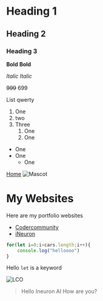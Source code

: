 # Heading 1
## Heading 2
### Heading 3

**Bold**
__Bold__

*Italic*
_Italic_

~~999~~ 699

List qwerty

1. One
1. two
1. Three
    1. One
    1. One
- One
- One
    - One

[Home](https://google.com "Google")
![Mascot](https://learncodeonline.in/mascot.png)

# My Websites

Here are my portfolio websites

- [Codercommunity](web.codercommunity.io)
- [iNeuron](https://ineuron.ai)

```javascript
for(let i=0;i<cars.length;i++){
    console.log("helloooo")
}

```

Hello `let` is a keyword

![LCO](https://learncodeonline.in/mascot.png)


> Hello Ineuron AI
How are you?








